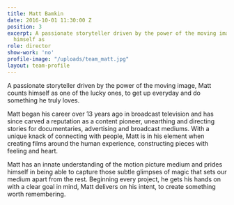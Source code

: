 ```yaml
---
title: Matt Bamkin
date: 2016-10-01 11:30:00 Z
position: 3
excerpt: A passionate storyteller driven by the power of the moving image, Matt counts
  himself as
role: director
show-work: 'no'
profile-image: "/uploads/team_matt.jpg"
layout: team-profile
---
```


A passionate storyteller driven by the power of the moving image, Matt counts himself as one of the lucky ones, to get up everyday and do something he truly loves.

Matt began his career over 13 years ago in broadcast television and has since carved a reputation as a content pioneer, unearthing and directing stories for documentaries, advertising and broadcast mediums. With a unique knack of connecting with people, Matt is in his element when creating films around the human experience, constructing pieces with feeling and heart.

Matt has an innate understanding of the motion picture medium and prides himself in being able to capture those subtle glimpses of magic that sets our medium apart from the rest. Beginning every project, he gets his hands on with a clear goal in mind, Matt delivers on his intent, to create something worth remembering.